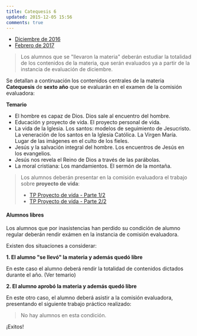 ```yaml
---
title: Catequesis 6
updated: 2015-12-05 15:56
comments: true
---
```



* [Diciembre de 2016](../docs/sanjose/catequesis/regulares/2016_12_com_eval_catequesis.pdf)
* [Febrero de 2017](../docs/sanjose/catequesis/regulares/2017_02_23_com_eval_catequesis.pdf)

> Los alumnos que se "llevaron la materia" deberán estudiar la totalidad de los contenidos de la materia, que serán evaluados ya a partir de la instancia de evaluación de diciembre. 

Se detallan a continuación los contenidos centrales de la materia **Catequesis** de **sexto año** que se evaluarán en el examen de la comisión evaluadora: 

**Temario**

* El hombre es capaz de Dios. Dios sale al encuentro del hombre. 
* Educación y proyecto de vida. El proyecto personal de vida.
* La vida de la Iglesia. Los santos: modelos de seguimiento de Jesucristo. La veneración de los santos en la Iglesia Católica. La Virgen María. Lugar de las imágenes en el culto de los fieles. 
* Jesús y la salvación integral del hombre. Los encuentros de Jesús en los evangelios.
* Jesús nos revela el Reino de Dios a través de las parábolas. 
* La moral cristiana: Los mandamientos. El sermón de la montaña.

> Los alumnos deberán presentar en la comisión evaluadora el trabajo sobre **proyecto de vida**:
> 
> * [TP Proyecto de vida - Parte 1/2](../docs/sanjose/catequesis/regulares/6A/2016_proyecto_vida_parte_1_de_2.pdf)
> * [TP Proyecto de vida - Parte 2/2](../docs/sanjose/catequesis/regulares/6A/2016_proyecto_vida_parte_2_de_2.pdf)
 
#### Alumnos libres

Los alumnos que por inasistencias han perdido su condición de alumno regular deberán rendir exámen en la instancia de comisión evaluadora. 

Existen dos situaciones a considerar: 

**1. El alumno "se llevó" la materia y además quedó libre**

En este caso el alumno deberá rendir la totalidad de contenidos dictados durante el año. (Ver temario)

**2. El alumno aprobó la materia y además quedó libre**

En este otro caso, el alumno deberá asistir a la comisión evaluadora, presentando el siguiente trabajo práctico realizado: 

> No hay alumnos en esta condición.

¡Exitos!
